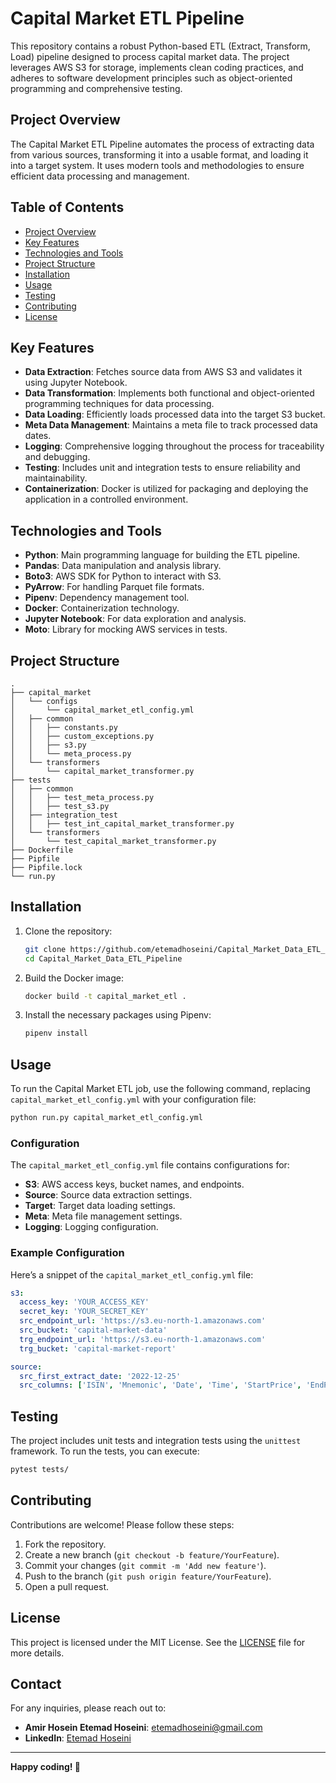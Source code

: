 
# Capital Market ETL Pipeline

This repository contains a robust Python-based ETL (Extract, Transform, Load) pipeline designed to process capital market data. The project leverages AWS S3 for storage, implements clean coding practices, and adheres to software development principles such as object-oriented programming and comprehensive testing.

## Project Overview

The Capital Market ETL Pipeline automates the process of extracting data from various sources, transforming it into a usable format, and loading it into a target system. It uses modern tools and methodologies to ensure efficient data processing and management.

## Table of Contents

- [Project Overview](#project-overview)
- [Key Features](#key-features)
- [Technologies and Tools](#technologies-and-tools)
- [Project Structure](#project-structure)
- [Installation](#installation)
- [Usage](#usage)
- [Testing](#testing)
- [Contributing](#contributing)
- [License](#license)

## Key Features

- **Data Extraction**: Fetches source data from AWS S3 and validates it using Jupyter Notebook.
- **Data Transformation**: Implements both functional and object-oriented programming techniques for data processing.
- **Data Loading**: Efficiently loads processed data into the target S3 bucket.
- **Meta Data Management**: Maintains a meta file to track processed data dates.
- **Logging**: Comprehensive logging throughout the process for traceability and debugging.
- **Testing**: Includes unit and integration tests to ensure reliability and maintainability.
- **Containerization**: Docker is utilized for packaging and deploying the application in a controlled environment.

## Technologies and Tools

- **Python**: Main programming language for building the ETL pipeline.
- **Pandas**: Data manipulation and analysis library.
- **Boto3**: AWS SDK for Python to interact with S3.
- **PyArrow**: For handling Parquet file formats.
- **Pipenv**: Dependency management tool.
- **Docker**: Containerization technology.
- **Jupyter Notebook**: For data exploration and analysis.
- **Moto**: Library for mocking AWS services in tests.

## Project Structure

```
.
├── capital_market
│   └── configs
│       └── capital_market_etl_config.yml
│   ├── common
│   │   ├── constants.py
│   │   ├── custom_exceptions.py
│   │   ├── s3.py
│   │   └── meta_process.py
│   └── transformers
│       └── capital_market_transformer.py
├── tests
│   ├── common
│   │   ├── test_meta_process.py
│   │   ├── test_s3.py
│   ├── integration_test
│   │   ├── test_int_capital_market_transformer.py
│   └── transformers
│       └── test_capital_market_transformer.py
├── Dockerfile
├── Pipfile
├── Pipfile.lock
└── run.py
```

## Installation

1. Clone the repository:
   ```bash
   git clone https://github.com/etemadhoseini/Capital_Market_Data_ETL_Pipeline.git
   cd Capital_Market_Data_ETL_Pipeline
   ```

2. Build the Docker image:
   ```bash
   docker build -t capital_market_etl .
   ```

3. Install the necessary packages using Pipenv:
   ```bash
   pipenv install
   ```

## Usage

To run the Capital Market ETL job, use the following command, replacing `capital_market_etl_config.yml` with your configuration file:

```bash
python run.py capital_market_etl_config.yml
```

### Configuration

The `capital_market_etl_config.yml` file contains configurations for:

- **S3**: AWS access keys, bucket names, and endpoints.
- **Source**: Source data extraction settings.
- **Target**: Target data loading settings.
- **Meta**: Meta file management settings.
- **Logging**: Logging configuration.

### Example Configuration

Here’s a snippet of the `capital_market_etl_config.yml` file:

```yaml
s3:
  access_key: 'YOUR_ACCESS_KEY'
  secret_key: 'YOUR_SECRET_KEY'
  src_endpoint_url: 'https://s3.eu-north-1.amazonaws.com'
  src_bucket: 'capital-market-data'
  trg_endpoint_url: 'https://s3.eu-north-1.amazonaws.com'
  trg_bucket: 'capital-market-report'

source:
  src_first_extract_date: '2022-12-25'
  src_columns: ['ISIN', 'Mnemonic', 'Date', 'Time', 'StartPrice', 'EndPrice', 'MinPrice', 'MaxPrice', 'TradedVolume']
```

## Testing

The project includes unit tests and integration tests using the `unittest` framework. To run the tests, you can execute:

```bash
pytest tests/
```

## Contributing

Contributions are welcome! Please follow these steps:

1. Fork the repository.
2. Create a new branch (`git checkout -b feature/YourFeature`).
3. Commit your changes (`git commit -m 'Add new feature'`).
4. Push to the branch (`git push origin feature/YourFeature`).
5. Open a pull request.

## License

This project is licensed under the MIT License. See the [LICENSE](assets\LICENCE) file for more details.

## Contact

For any inquiries, please reach out to:

- **Amir Hosein Etemad Hoseini**: [etemadhoseini@gmail.com](mailto:etemadhoseini@gmail.com)
- **LinkedIn**: [Etemad Hoseini](https://www.linkedin.com/in/etemadhoseini/)

---

**Happy coding! 🎉**
